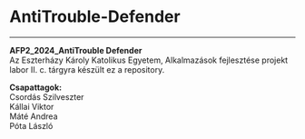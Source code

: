 # AntiTrouble-Defender

---

**AFP2_2024_AntiTrouble Defender**\
Az Eszterházy Károly Katolikus Egyetem, Alkalmazások fejlesztése projekt labor II. c. tárgyra készült ez a repository.

**Csapattagok:**\
Csordás Szilveszter\
Kállai Viktor\
Máté Andrea\
Póta László
